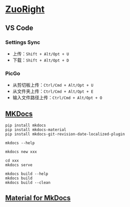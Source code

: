 # [ZuoRight](http://zuoright.com)

## VS Code

### Settings Sync

- 上传：`Shift + Alt/Opt + U`
- 下载：`Shift + Alt/Opt + D`

### PicGo

- 从剪切板上传：`Ctrl/Cmd + Alt/Opt + U`
- 从文件夹上传：`Ctrl/Cmd + Alt/Opt + E`
- 输入文件路径上传：`Ctrl/Cmd + Alt/Opt + O`

## [MKDocs](https://www.mkdocs.org/)

```shell
pip install mkdocs
pip install mkdocs-material
pip install mkdocs-git-revision-date-localized-plugin
```

```shell
mkdocs --help

mkdocs new xxx

cd xxx
mkdocs serve

mkdocs build --help
mkdocs build
mkdocs build --clean
```

## [Material for MkDocs](https://squidfunk.github.io/mkdocs-material/setup/changing-the-colors/)
